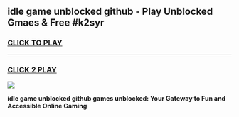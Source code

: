 
## idle game unblocked github - Play Unblocked Gmaes & Free #k2syr
<h3>
<a href="https://premium.freeplayer.one?title=idle_game_unblocked_github&ref=01M">CLICK TO PLAY</a></h3>
<hr>

<h3>
<a href="https://premium.freeplayer.one?title=idle_game_unblocked_github&ref=01M">CLICK 2 PLAY</a>
  
</h3>

<a href="https://premium.freeplayer.one?title=idle_game_unblocked_github&ref=01M"><img src="https://clearcache.store/games.png"></a>


**idle game unblocked github games unblocked: Your Gateway to Fun and Accessible Online Gaming**

